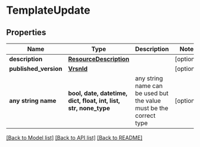 # TemplateUpdate


## Properties
Name | Type | Description | Notes
------------ | ------------- | ------------- | -------------
**description** | [**ResourceDescription**](ResourceDescription.md) |  | [optional] 
**published_version** | [**VrsnId**](VrsnId.md) |  | [optional] 
**any string name** | **bool, date, datetime, dict, float, int, list, str, none_type** | any string name can be used but the value must be the correct type | [optional]

[[Back to Model list]](../README.md#documentation-for-models) [[Back to API list]](../README.md#documentation-for-api-endpoints) [[Back to README]](../README.md)


